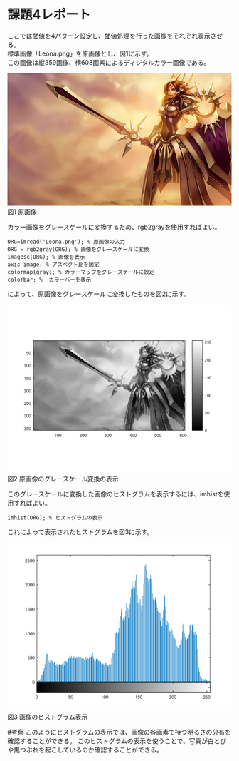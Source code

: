 # 課題4レポート

ここでは閾値を4パターン設定し、閾値処理を行った画像をそれぞれ表示させる。  
標準画像「Leona.png」を原画像とし、図1に示す。  
この画像は縦359画像、横608画素によるディジタルカラー画像である。

![原画像](https://github.com/NKtoho/Image_Processing/blob/master/Leona.png?raw=true)  
図1 原画像

カラー画像をグレースケールに変換するため、rgb2grayを使用すればよい。

`ORG=imread('Leona.png'); % 原画像の入力`  
`ORG = rgb2gray(ORG); % 画像をグレースケールに変換`  
`imagesc(ORG); % 画像を表示`  
`axis image; % アスペクト比を固定`  
`colormap(gray); % カラーマップをグレースケールに設定`  
`colorbar; %  カラーバーを表示`  

によって、原画像をグレースケールに変換したものを図2に示す。

![グレースケール](https://github.com/NKtoho/Image_Processing/blob/master/%E8%AA%B2%E9%A1%8C3/%E7%94%BB%E5%83%8F/%E3%83%A2%E3%83%8E%E3%82%AF%E3%83%AD%E7%94%BB%E5%83%8F.png?raw=true)  
図2 原画像のグレースケール変換の表示

このグレースケールに変換した画像のヒストグラムを表示するには、imhistを使用すればよい。

`imhist(ORG); % ヒストグラムの表示`  

これによって表示されたヒストグラムを図3に示す。

![画像のヒストグラム表示](https://github.com/NKtoho/Image_Processing/blob/master/%E8%AA%B2%E9%A1%8C4/%E7%94%BB%E5%83%8F/%E3%83%92%E3%82%B9%E3%83%88%E3%82%B0%E3%83%A9%E3%83%A0.png?raw=true)  
図3 画像のヒストグラム表示

#考察
このようにヒストグラムの表示では、画像の各画素で持つ明るさの分布を確認することができる。
このヒストグラムの表示を使うことで、写真が白とびや黒つぶれを起こしているのか確認することができる。

